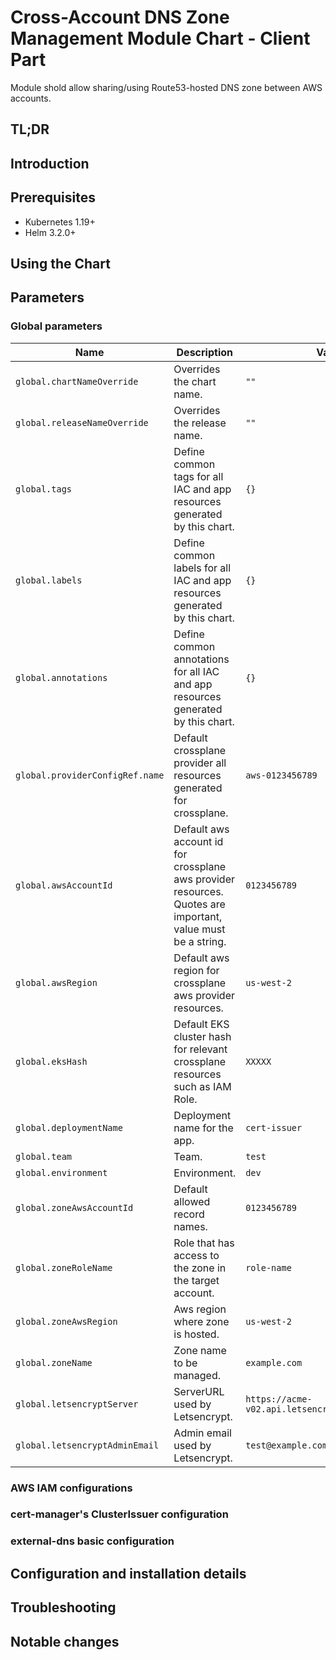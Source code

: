 # Cross-Account DNS Zone Management Module Chart - Client Part

Module shold allow sharing/using Route53-hosted DNS zone between AWS accounts.

## TL;DR

## Introduction

## Prerequisites

- Kubernetes 1.19+
- Helm 3.2.0+

## Using the Chart

## Parameters

### Global parameters

| Name                            | Description                                                                                                 | Value                                            |
| ------------------------------- | ----------------------------------------------------------------------------------------------------------- | ------------------------------------------------ |
| `global.chartNameOverride`      | Overrides the chart name.                                                                                   | `""`                                             |
| `global.releaseNameOverride`    | Overrides the release name.                                                                                 | `""`                                             |
| `global.tags`                   | Define common tags for all IAC and app resources generated by this chart.                                   | `{}`                                             |
| `global.labels`                 | Define common labels for all IAC and app resources generated by this chart.                                 | `{}`                                             |
| `global.annotations`            | Define common annotations for all IAC and app resources generated by this chart.                            | `{}`                                             |
| `global.providerConfigRef.name` | Default crossplane provider all resources generated for crossplane.                                         | `aws-0123456789`                                 |
| `global.awsAccountId`           | Default aws account id for crossplane aws provider resources. Quotes are important, value must be a string. | `0123456789`                                     |
| `global.awsRegion`              | Default aws region for crossplane aws provider resources.                                                   | `us-west-2`                                      |
| `global.eksHash`                | Default EKS cluster hash for relevant crossplane resources such as IAM Role.                                | `XXXXX`                                          |
| `global.deploymentName`         | Deployment name for the app.                                                                                | `cert-issuer`                                    |
| `global.team`                   | Team.                                                                                                       | `test`                                           |
| `global.environment`            | Environment.                                                                                                | `dev`                                            |
| `global.zoneAwsAccountId`       | Default allowed record names.                                                                               | `0123456789`                                     |
| `global.zoneRoleName`           | Role that has access to the zone in the target account.                                                     | `role-name`                                      |
| `global.zoneAwsRegion`          | Aws region where zone is hosted.                                                                            | `us-west-2`                                      |
| `global.zoneName`               | Zone name to be managed.                                                                                    | `example.com`                                    |
| `global.letsencryptServer`      | ServerURL used by Letsencrypt.                                                                              | `https://acme-v02.api.letsencrypt.org/directory` |
| `global.letsencryptAdminEmail`  | Admin email used by Letsencrypt.                                                                            | `test@example.com`                               |

### AWS IAM configurations


### cert-manager's ClusterIssuer configuration


### external-dns basic configuration











## Configuration and installation details


## Troubleshooting


## Notable changes
